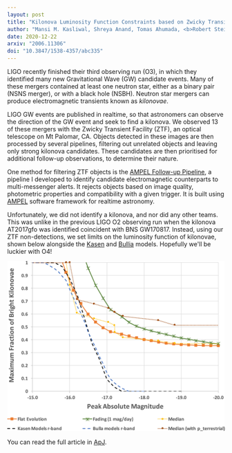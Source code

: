 ```yaml
---
layout: post
title: "Kilonova Luminosity Function Constraints based on Zwicky Transient Facility Searches for 13 Neutron Star Mergers"
author: "Mansi M. Kasliwal, Shreya Anand, Tomas Ahumada, <b>Robert Stein</b> et al."
date: 2020-12-22
arxiv: "2006.11306"
doi: "10.3847/1538-4357/abc335"
---
```

LIGO recently finished their third observing run (O3), in which they identified many new Gravitational Wave (GW) candidate events.
Many of these mergers contained at least one neutron star, either as a binary pair (NSNS merger), or with a black hole (NSBH).
Neutron star mergers can produce electromagnetic transients known as _kilonovae_.

LIGO GW events are published in realtime, so that astronomers can observe the direction of the GW event and seek to find a kilonova.
We observed 13 of these mergers with the Zwicky Transient Facility (ZTF), an optical telescope on Mt Palomar, CA. 
Objects detected in these images are then processed by several pipelines, filtering out unrelated objects and leaving only strong kilonova candidates. 
These candidates are then prioritised for additional follow-up observations, to determine their nature.

One method for filtering ZTF objects is the [AMPEL Follow-up Pipeline](https://github.com/robertdstein/ampel_followup_pipeline), 
a pipeline I developed to identify candidate electromagnetic counterparts to multi-messenger alerts. 
It rejects objects based on image quality, photometric properties and compatibility with a given trigger.
It is built using [AMPEL](https://arxiv.org/abs/1904.05922) software framework for realtime astronomy.

Unfortunately, we did not identify a kilonova, and nor did any other teams. 
This was unlike in the previous LIGO O2 observing run when the kilonova AT2017gfo was identified coincident with BNS GW170817.
Instead, using our ZTF non-detections, we set limits on the luminosity function of kilonovae, shown below alongside the [Kasen](https://arxiv.org/abs/1710.05463) and [Bullia](https://arxiv.org/abs/1906.04205) models. Hopefully we'll be luckier with O4!

<img src="/images/research/ztf_o3/fig12.jpg" alt="Fig12" class="center" />

You can read the full article in [ApJ](https://iopscience.iop.org/article/10.3847/1538-4357/abc335).